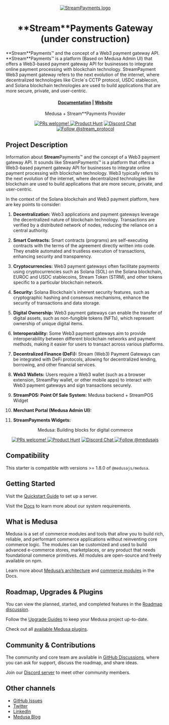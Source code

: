 <p align="center">
  <a href="https://www.streampayments.org">
  <picture>
    <source media="(prefers-color-scheme: dark)" srcset="[https://i.imgur.com/dRSxCtW.png]">
    <source media="(prefers-color-scheme: light)" srcset="[https://i.imgur.com/xcmTyPZ.png]">
    <img alt="StreamPayments logo" src="[https://i.imgur.com/xcmTyPZ.png]">
    </picture>
  </a>
</p>
<h1 align="center">
  **Stream**Payments Gateway (under construction)
</h1>
**Stream**Payments™ and the concept of a Web3 payment gateway API. **Stream**Payments™ is a platform (Based on Medusa Admin UI) that offers a Web3-based payment gateway API for businesses to integrate online payment processing with blockchain technology. StreamPayment Web3 payment gateway refers to the next evolution of the internet, where decentralized technologies like Circle´s CCTP protocol, USDC stablecoin, and Solana blockchain technologies are used to build applications that are more secure, private, and user-centric.
<h4 align="center">
  <a href="https://docs.streampayments.org">Documentation</a> |
  <a href="https://www.streampayments.org">Website</a>
</h4>

<p align="center">
  Medusa + Stream**Payments Provider
</p>
<p align="center">
  <a href="https://github.com/stream-protocol/medusa-payment-streampay/blob/master/CONTRIBUTING.md">
    <img src="https://img.shields.io/badge/PRs-welcome-brightgreen.svg?style=flat" alt="PRs welcome!" />
  </a>
    <a href="https://www.producthunt.com/posts/streamprotocol"><img src="https://img.shields.io/badge/Product%20Hunt-%231%20Product%20of%20the%20Day-%23DA552E" alt="Product Hunt"></a>
  <a href="https://discord.gg/">
    <img src="https://img.shields.io/badge/chat-on%20discord-7289DA.svg" alt="Discord Chat" />
  </a>
  <a href="https://twitter.com/intent/follow?screen_name=stream_protocol">
    <img src="https://img.shields.io/x/follow/stream_protocol.svg?label=Follow%20@stream_protocol" alt="Follow @stream_protocol" />
  </a>
</p>

## Project Description

Information about **Stream**Payments™ and the concept of a Web3 payment gateway API. It sounds like StreamPayments™ is a platform that offers a Web3-based payment gateway API for businesses to integrate online payment processing with blockchain technology. Web3 typically refers to the next evolution of the internet, where decentralized technologies like blockchain are used to build applications that are more secure, private, and user-centric.

In the context of the Solana blockchain and Web3 payment platform, here are key points to consider:

1. **Decentralization:** Web3 applications and payment gateways leverage the decentralized nature of blockchain technology. Transactions are verified by a distributed network of nodes, reducing the reliance on a central authority.

2. **Smart Contracts:** Smart contracts (programs) are self-executing contracts with the terms of the agreement directly written into code. They enable automated and trustless execution of transactions, enhancing security and transparency.

3. **Cryptocurrencies:** Web3 payment gateways often facilitate payments using cryptocurrencies such as Solana (SOL) on the Solana blockchain, EUROC and USDC stablecoins, Stream Token (STRM), and other tokens specific to a particular blockchain network.

4. **Security:** Solana Blockchain's inherent security features, such as cryptographic hashing and consensus mechanisms, enhance the security of transactions and data storage.

5. **Digital Ownership:** Web3 payment gateways can enable the transfer of digital assets, such as non-fungible tokens (NFTs), which represent ownership of unique digital items.

6. **Interoperability:** Some Web3 payment gateways aim to provide interoperability between different blockchain networks and payment methods, making it easier for users to transact across various platforms.

7. **Decentralized Finance (DeFi):** Stream (Web3) Payment Gateways can be integrated with DeFi protocols, allowing for decentralized lending, borrowing, and other financial services.

8. **Web3 Wallets:** Users require a Web3 wallet (such as a browser extension, StreamPay wallet, or other mobile apps) to interact with Web3 payment gateways and sign transactions securely.

9. **StreamPOS: Point Of Sale System:** Medusa backend + StreamPOS Widget
   
10. **Merchant Portal (Medusa Admin UI):**
    
12. **StreamPayments Widgets:**

<p align="center">
  Medusa: Building blocks for digital commerce
</p>
<p align="center">
  <a href="https://github.com/medusajs/medusa/blob/master/CONTRIBUTING.md">
    <img src="https://img.shields.io/badge/PRs-welcome-brightgreen.svg?style=flat" alt="PRs welcome!" />
  </a>
    <a href="https://www.producthunt.com/posts/medusa"><img src="https://img.shields.io/badge/Product%20Hunt-%231%20Product%20of%20the%20Day-%23DA552E" alt="Product Hunt"></a>
  <a href="https://discord.gg/xpCwq3Kfn8">
    <img src="https://img.shields.io/badge/chat-on%20discord-7289DA.svg" alt="Discord Chat" />
  </a>
  <a href="https://twitter.com/intent/follow?screen_name=medusajs">
    <img src="https://img.shields.io/twitter/follow/medusajs.svg?label=Follow%20@medusajs" alt="Follow @medusajs" />
  </a>
</p>

## Compatibility

This starter is compatible with versions >= 1.8.0 of `@medusajs/medusa`. 

## Getting Started

Visit the [Quickstart Guide](https://docs.medusajs.com/create-medusa-app) to set up a server.

Visit the [Docs](https://docs.medusajs.com/development/backend/prepare-environment) to learn more about our system requirements.

## What is Medusa

Medusa is a set of commerce modules and tools that allow you to build rich, reliable, and performant commerce applications without reinventing core commerce logic. The modules can be customized and used to build advanced e-commerce stores, marketplaces, or any product that needs foundational commerce primitives. All modules are open-source and freely available on npm.

Learn more about [Medusa’s architecture](https://docs.medusajs.com/development/fundamentals/architecture-overview) and [commerce modules](https://docs.medusajs.com/modules/overview) in the Docs.

## Roadmap, Upgrades & Plugins

You can view the planned, started, and completed features in the [Roadmap discussion](https://github.com/medusajs/medusa/discussions/categories/roadmap).

Follow the [Upgrade Guides](https://docs.medusajs.com/upgrade-guides/) to keep your Medusa project up-to-date.

Check out all [available Medusa plugins](https://medusajs.com/plugins/).

## Community & Contributions

The community and core team are available in [GitHub Discussions](https://github.com/medusajs/medusa/discussions), where you can ask for support, discuss the roadmap, and share ideas.

Join our [Discord server](https://discord.com/invite/medusajs) to meet other community members.

## Other channels

- [GitHub Issues](https://github.com/medusajs/medusa/issues)
- [Twitter](https://twitter.com/medusajs)
- [LinkedIn](https://www.linkedin.com/company/medusajs)
- [Medusa Blog](https://medusajs.com/blog/)
